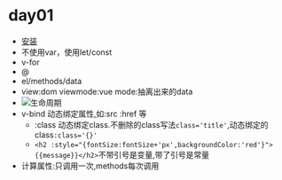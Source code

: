 # day01
- [安装](https://cn.vuejs.org/v2/guide/installation.html)
- 不使用var，使用let/const
- v-for
- @
- el/methods/data
- view:dom viewmode:vue mode:抽离出来的data
- ![生命周期](https://cn.vuejs.org/images/lifecycle.png)
- v-bind 动态绑定属性,如:src :href 等
    - :class 动态绑定class.不删除的class写法`class='title'`,动态绑定的class`:class='{}'`
    - `<h2 :style="{fontSize:fontSize+'px',backgroundColor:'red'}">{{message}}</h2>`不带引号是变量,带了引号是常量
- 计算属性:只调用一次,methods每次调用